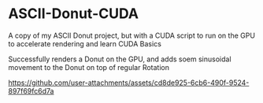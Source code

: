 # ASCII-Donut-CUDA
A copy of my ASCII Donut project, but with a CUDA script to run on the GPU to accelerate rendering and learn CUDA Basics

Successfully renders a Donut on the GPU, and adds soem sinusoidal movement to the Donut on top of regular Rotation

https://github.com/user-attachments/assets/cd8de925-6cb6-490f-9524-897f69fc6d7a
